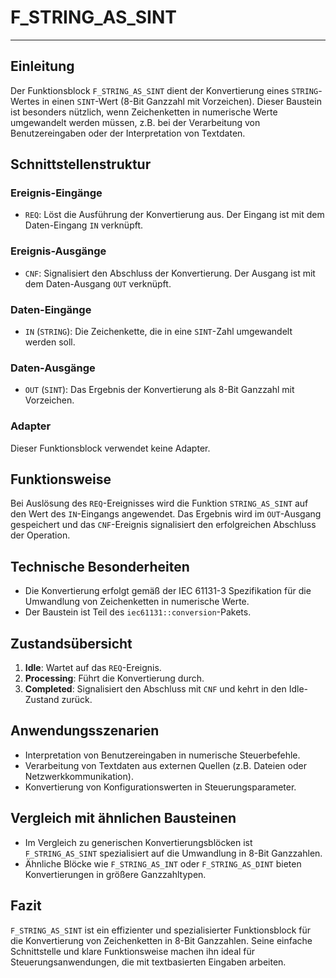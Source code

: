 # F_STRING_AS_SINT

* * * * * * * * * *
## Einleitung
Der Funktionsblock `F_STRING_AS_SINT` dient der Konvertierung eines `STRING`-Wertes in einen `SINT`-Wert (8-Bit Ganzzahl mit Vorzeichen). Dieser Baustein ist besonders nützlich, wenn Zeichenketten in numerische Werte umgewandelt werden müssen, z.B. bei der Verarbeitung von Benutzereingaben oder der Interpretation von Textdaten.

## Schnittstellenstruktur

### **Ereignis-Eingänge**
- `REQ`: Löst die Ausführung der Konvertierung aus. Der Eingang ist mit dem Daten-Eingang `IN` verknüpft.

### **Ereignis-Ausgänge**
- `CNF`: Signalisiert den Abschluss der Konvertierung. Der Ausgang ist mit dem Daten-Ausgang `OUT` verknüpft.

### **Daten-Eingänge**
- `IN` (`STRING`): Die Zeichenkette, die in eine `SINT`-Zahl umgewandelt werden soll.

### **Daten-Ausgänge**
- `OUT` (`SINT`): Das Ergebnis der Konvertierung als 8-Bit Ganzzahl mit Vorzeichen.

### **Adapter**
Dieser Funktionsblock verwendet keine Adapter.

## Funktionsweise
Bei Auslösung des `REQ`-Ereignisses wird die Funktion `STRING_AS_SINT` auf den Wert des `IN`-Eingangs angewendet. Das Ergebnis wird im `OUT`-Ausgang gespeichert und das `CNF`-Ereignis signalisiert den erfolgreichen Abschluss der Operation.

## Technische Besonderheiten
- Die Konvertierung erfolgt gemäß der IEC 61131-3 Spezifikation für die Umwandlung von Zeichenketten in numerische Werte.
- Der Baustein ist Teil des `iec61131::conversion`-Pakets.

## Zustandsübersicht
1. **Idle**: Wartet auf das `REQ`-Ereignis.
2. **Processing**: Führt die Konvertierung durch.
3. **Completed**: Signalisiert den Abschluss mit `CNF` und kehrt in den Idle-Zustand zurück.

## Anwendungsszenarien
- Interpretation von Benutzereingaben in numerische Steuerbefehle.
- Verarbeitung von Textdaten aus externen Quellen (z.B. Dateien oder Netzwerkkommunikation).
- Konvertierung von Konfigurationswerten in Steuerungsparameter.

## Vergleich mit ähnlichen Bausteinen
- Im Vergleich zu generischen Konvertierungsblöcken ist `F_STRING_AS_SINT` spezialisiert auf die Umwandlung in 8-Bit Ganzzahlen.
- Ähnliche Blöcke wie `F_STRING_AS_INT` oder `F_STRING_AS_DINT` bieten Konvertierungen in größere Ganzzahltypen.

## Fazit
`F_STRING_AS_SINT` ist ein effizienter und spezialisierter Funktionsblock für die Konvertierung von Zeichenketten in 8-Bit Ganzzahlen. Seine einfache Schnittstelle und klare Funktionsweise machen ihn ideal für Steuerungsanwendungen, die mit textbasierten Eingaben arbeiten.
